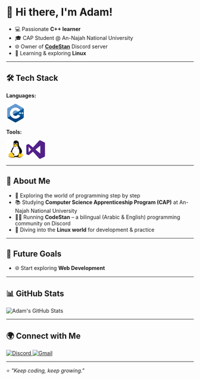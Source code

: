 # 👋 Hi there, I'm Adam!  

- 💻 Passionate **C++ learner**  
- 🎓 CAP Student @ An-Najah National University
- 🌐 Owner of [**CodeStan**](https://discord.gg/4UcKmza59J) Discord server  
- 🐧 Learning & exploring **Linux**  

---
## 🛠️ Tech Stack

**Languages:**  
<p float="left">
  <img src="https://raw.githubusercontent.com/devicons/devicon/master/icons/cplusplus/cplusplus-original.svg" width="50" title="C++" />
</p> 
 
**Tools:**
<p float="left">
  <img src="https://raw.githubusercontent.com/devicons/devicon/master/icons/linux/linux-original.svg" width="50" title="Linux" />
  <img src="https://raw.githubusercontent.com/devicons/devicon/master/icons/visualstudio/visualstudio-plain.svg" width="50" title="VS Code" />
</p>



---

## 📌 About Me  
- 🚀 Exploring the world of programming step by step  
- 📚 Studying **Computer Science Apprenticeship Program (CAP)** at An-Najah National University  
- 👨‍💻 Running **CodeStan** – a bilingual (Arabic & English) programming community on Discord  
- 🐧 Diving into the **Linux world** for development & practice  

---

## 🎯 Future Goals  
- 🌐 Start exploring **Web Development**  

---

## 📊 GitHub Stats  
![Adam's GitHub Stats](https://github-readme-stats.vercel.app/api?username=adamsaa1300&show_icons=true&theme=dark)  

---

## 🌍 Connect with Me  
<p float="left">
  <!-- زر Discord -->
  <a href="https://discord.gg/4UcKmza59J" target="_blank">
    <img src="https://www.svgrepo.com/show/353655/discord-icon.svg" width="50" title="Discord" />
  </a>

  <!-- زر Gmail -->
  <a href="mailto:adamsaa1300@gmail.com">
    <img src="https://www.svgrepo.com/show/303161/gmail-icon-logo.svg" width="50" title="Gmail" />
  </a>
</p>
 

---
⭐️ *"Keep coding, keep growing."*
